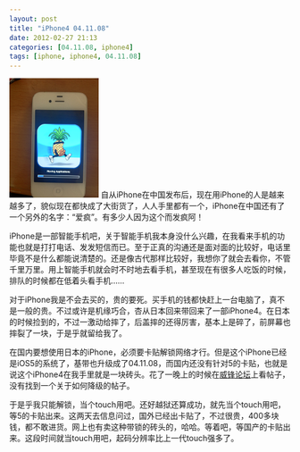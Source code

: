```yaml
---
layout: post
title: "iPhone4 04.11.08"
date: 2012-02-27 21:13
categories: [04.11.08, iphone4]
tags: [iphone, iphone4, 04.11.08]
---
```


<img src="/assets/images/2012/02/iphone4-04-11-08.png" class="right" />
自从iPhone在中国发布后，现在用iPhone的人是越来越多了，貌似现在都快成了大街货了，人人手里都有一个，iPhone在中国还有了一个另外的名字：“爱疯”。有多少人因为这个而发疯阿！

iPhone是一部智能手机吧，关于智能手机我本身没什么兴趣，在我看来手机的功能也就是打打电话、发发短信而已。至于正真的沟通还是面对面的比较好，电话里毕竟不是什么都能说清楚的。还是像古代那样比较好，我想你了就会去看你，不管千里万里。用上智能手机就会时不时地去看手机，甚至现在有很多人吃饭的时候，排队的时候都在低着头看手机……

对于iPhone我是不会去买的，贵的要死。买手机的钱都快赶上一台电脑了，真不是一般的贵。不过或许是机缘巧合，杏从日本回来带回来了一部iPhone4。在日本的时候捡到的，不过一激动给摔了，后盖摔的还得厉害，基本上是碎了，前屏幕也摔裂了一块，于是乎就留给我了。

在国内要想使用日本的iPhone，必须要卡贴解锁网络才行。但是这个iPhone已经是iOS5的系统了，基带也升级成了04.11.08，而国内还没有针对5的卡贴，也就是说这个iPhone4在我手里就是一块砖头。花了一晚上的时候在[威锋论坛](http://bbs.weiphone.com/)上看帖子，没有找到一个关于如何降级的帖子。

于是乎我只能解锁，当个touch用吧。还好越狱还算成功，就先当个touch用吧，等5的卡贴出来。这两天去信息问过，国外已经出卡贴了，不过很贵，400多块钱，都不敢进货。网上也有卖这种带锁的砖头的，哈哈。等着吧，等国产的卡贴出来。这段时间就当touch用吧，起码分辨率比上一代touch强多了。
